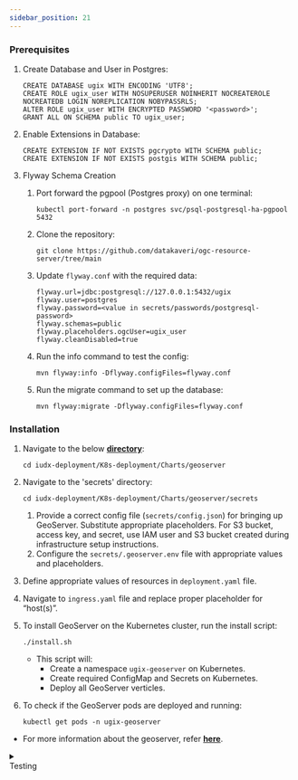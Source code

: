 ```yaml
---
sidebar_position: 21
---
```



### Prerequisites

1. Create Database and User in Postgres:
    
    ```
    CREATE DATABASE ugix WITH ENCODING 'UTF8';
    CREATE ROLE ugix_user WITH NOSUPERUSER NOINHERIT NOCREATEROLE NOCREATEDB LOGIN NOREPLICATION NOBYPASSRLS;
    ALTER ROLE ugix_user WITH ENCRYPTED PASSWORD '<password>';
    GRANT ALL ON SCHEMA public TO ugix_user;
    ```
2. Enable Extensions in Database:
    
    ```
    CREATE EXTENSION IF NOT EXISTS pgcrypto WITH SCHEMA public;
    CREATE EXTENSION IF NOT EXISTS postgis WITH SCHEMA public;
    ```

3. Flyway Schema Creation

    1. Port forward the pgpool (Postgres proxy) on one terminal:
        ```
        kubectl port-forward -n postgres svc/psql-postgresql-ha-pgpool 5432
        ```
    2. Clone the repository:
        ```
        git clone https://github.com/datakaveri/ogc-resource-server/tree/main
        ```
    3. Update `flyway.conf` with the required data:
        ```
        flyway.url=jdbc:postgresql://127.0.0.1:5432/ugix
        flyway.user=postgres
        flyway.password=<value in secrets/passwords/postgresql-password>
        flyway.schemas=public
        flyway.placeholders.ogcUser=ugix_user
        flyway.cleanDisabled=true
        ```
    4. Run the info command to test the config:
        ```
        mvn flyway:info -Dflyway.configFiles=flyway.conf
        ```
    5. Run the migrate command to set up the database:
        ```
        mvn flyway:migrate -Dflyway.configFiles=flyway.conf
        ```

### Installation

1. Navigate to the below **[directory](https://github.com/datakaveri/iudx-deployment/tree/5.0.0/K8s-deployment/Charts)**:
    ```
    cd iudx-deployment/K8s-deployment/Charts/geoserver
    ```
2. Navigate to the 'secrets' directory:
    ```
    cd iudx-deployment/K8s-deployment/Charts/geoserver/secrets
    ```
    1. Provide a correct config file (`secrets/config.json`) for bringing up GeoServer. Substitute appropriate placeholders. For S3 bucket, access key, and secret, use IAM user and S3 bucket created during infrastructure setup instructions.
    2. Configure the `secrets/.geoserver.env` file with appropriate values and placeholders.

3. Define appropriate values of resources in `deployment.yaml` file.
4. Navigate to `ingress.yaml` file and replace proper placeholder for “host(s)”.
5. To install GeoServer on the Kubernetes cluster, run the install script:
    ```
    ./install.sh
    ```
    - This script will:
        - Create a namespace `ugix-geoserver` on Kubernetes.
        - Create required ConfigMap and Secrets on Kubernetes.
        - Deploy all GeoServer verticles.

6. To check if the GeoServer pods are deployed and running:
    ```
    kubectl get pods -n ugix-geoserver
    ```
- For more information about the geoserver, refer **[here](https://github.com/datakaveri)**.



<details>
<summary><div class="style">Testing</div></summary>

- Catalogue-server API documentation can be accessed from:
     ```
    https://<cos-domain>/api
     ```
- Check the logs of all pods in `ugix-geoserver` namespace; there should not be any error log. If any errors are present, address them as specified/indicated by the log:

    ```
    kubectl logs -f -n ugix-geoserver <geoserver-pod-name>
    ```
    
</details>


